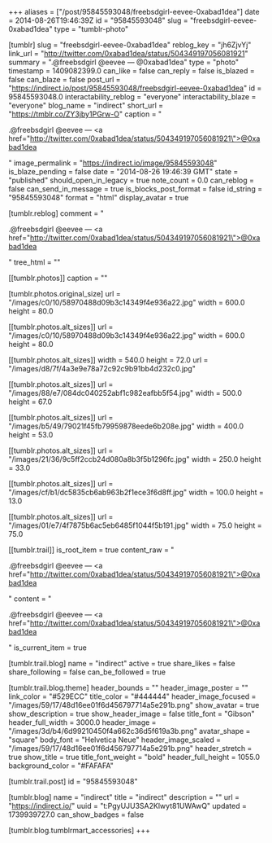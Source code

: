 +++
aliases = ["/post/95845593048/freebsdgirl-eevee-0xabad1dea"]
date = 2014-08-26T19:46:39Z
id = "95845593048"
slug = "freebsdgirl-eevee-0xabad1dea"
type = "tumblr-photo"

[tumblr]
slug = "freebsdgirl-eevee-0xabad1dea"
reblog_key = "jh6ZjvYj"
link_url = "http://twitter.com/0xabad1dea/status/504349197056081921"
summary = ".@freebsdgirl @eevee — @0xabad1dea"
type = "photo"
timestamp = 1409082399.0
can_like = false
can_reply = false
is_blazed = false
can_blaze = false
post_url = "https://indirect.io/post/95845593048/freebsdgirl-eevee-0xabad1dea"
id = 95845593048.0
interactability_reblog = "everyone"
interactability_blaze = "everyone"
blog_name = "indirect"
short_url = "https://tmblr.co/ZY3jby1PGrw-O"
caption = "<p>.@freebsdgirl @eevee — <a href=\"http://twitter.com/0xabad1dea/status/504349197056081921\">@0xabad1dea</a></p>"
image_permalink = "https://indirect.io/image/95845593048"
is_blaze_pending = false
date = "2014-08-26 19:46:39 GMT"
state = "published"
should_open_in_legacy = true
note_count = 0.0
can_reblog = false
can_send_in_message = true
is_blocks_post_format = false
id_string = "95845593048"
format = "html"
display_avatar = true

[tumblr.reblog]
comment = "<p>.@freebsdgirl @eevee — <a href=\"http://twitter.com/0xabad1dea/status/504349197056081921\">@0xabad1dea</a></p>"
tree_html = ""

[[tumblr.photos]]
caption = ""

[tumblr.photos.original_size]
url = "/images/c0/10/58970488d09b3c14349f4e936a22.jpg"
width = 600.0
height = 80.0

[[tumblr.photos.alt_sizes]]
url = "/images/c0/10/58970488d09b3c14349f4e936a22.jpg"
width = 600.0
height = 80.0

[[tumblr.photos.alt_sizes]]
width = 540.0
height = 72.0
url = "/images/d8/7f/4a3e9e78a72c92c9b91bb4d232c0.jpg"

[[tumblr.photos.alt_sizes]]
url = "/images/88/e7/084dc040252abf1c982eafbb5f54.jpg"
width = 500.0
height = 67.0

[[tumblr.photos.alt_sizes]]
url = "/images/b5/49/79021f45fb79959878eede6b208e.jpg"
width = 400.0
height = 53.0

[[tumblr.photos.alt_sizes]]
url = "/images/21/36/9c5ff2ccb24d080a8b3f5b1296fc.jpg"
width = 250.0
height = 33.0

[[tumblr.photos.alt_sizes]]
url = "/images/cf/b1/dc5835cb6ab963b2f1ece3f6d8ff.jpg"
width = 100.0
height = 13.0

[[tumblr.photos.alt_sizes]]
url = "/images/01/e7/4f7875b6ac5eb6485f1044f5b191.jpg"
width = 75.0
height = 75.0

[[tumblr.trail]]
is_root_item = true
content_raw = "<p>.@freebsdgirl @eevee — <a href=\"http://twitter.com/0xabad1dea/status/504349197056081921\">@0xabad1dea</a></p>"
content = "<p>.@freebsdgirl @eevee &mdash; <a href=\"http://twitter.com/0xabad1dea/status/504349197056081921\">@0xabad1dea</a></p>"
is_current_item = true

[tumblr.trail.blog]
name = "indirect"
active = true
share_likes = false
share_following = false
can_be_followed = true

[tumblr.trail.blog.theme]
header_bounds = ""
header_image_poster = ""
link_color = "#529ECC"
title_color = "#444444"
header_image_focused = "/images/59/17/48d16ee01f6d456797714a5e291b.png"
show_avatar = true
show_description = true
show_header_image = false
title_font = "Gibson"
header_full_width = 3000.0
header_image = "/images/3d/b4/6d99210450f4a662c36d5f619a3b.png"
avatar_shape = "square"
body_font = "Helvetica Neue"
header_image_scaled = "/images/59/17/48d16ee01f6d456797714a5e291b.png"
header_stretch = true
show_title = true
title_font_weight = "bold"
header_full_height = 1055.0
background_color = "#FAFAFA"

[tumblr.trail.post]
id = "95845593048"

[tumblr.blog]
name = "indirect"
title = "indirect"
description = ""
url = "https://indirect.io/"
uuid = "t:PgyUJU3SA2Klwyt81UWAwQ"
updated = 1739939727.0
can_show_badges = false

[tumblr.blog.tumblrmart_accessories]
+++
